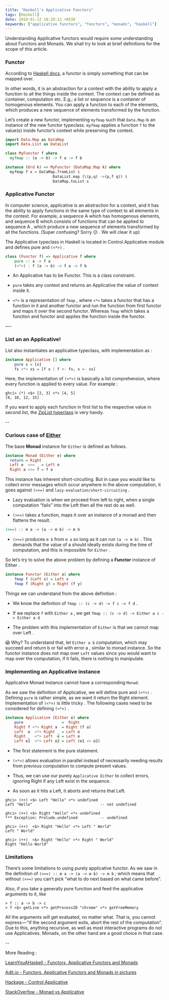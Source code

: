 ```yaml
---
title: "Haskell's Applicative Functors"
tags: [Haskell]
date: 2018-01-12 18:20:12 +0530
keywords: ["applicative functors", "functors", "monads", "haskell"]
---
```


Understanding Applicative functors would require some understanding about Functors and Monads. We shall try to look at brief definitions for the scope of this article.

### Functor

According to [Haskell docs](https://hackage.haskell.org/package/base-4.8.1.0/docs/Data-Functor.html), a functor is simply something that can be mapped over.

In other words, it is an abstraction for a context with the ability to apply a function to all the things inside the context. The context can be defined as container, computation etc. E.g.; a list or sequence is a container of homogenous elements. You can apply a function to each of the elements, which produces a new sequence of elements transformed by the function.

Let’s create a new functor, implementing `myfmap` such that `Data.Map` is an instance of the new functor typeclass. `myfmap` applies a function `f` to the value(s) inside functor’s context while preserving the context.

```haskell
import Data.Map as DataMap
import Data.List as DataList

class MyFunctor f where
  myfmap :: (a -> b) -> f a -> f b

instance (Ord k) => MyFunctor (DataMap.Map k) where
  myfmap f x = DataMap.fromList $
                     DataList.map (\(p,q) ->(p,f q)) $
                     DataMap.toList x
```

### Applicative Functor

In computer science, applicative is an abstraction for a context, and it has the ability to apply functions in the same type of context to all elements in the context. For example, a sequence A which has homogenous elements, and sequence B which consists of functions that can be applied to sequence A , which produce a new sequence of elements transformed by all the functions. (Super confusing? Sorry 😕 . We will clear it up)

The Applicative typeclass in Haskell is located in Control.Applicative module and defines pure and `(<*>)` .

```haskell
class (Functor f) => Applicative f where
    pure :: a -> f a
    (<*>) : f (a -> b) -> f a -> f b
```

* An Applicative has to be Functor. This is a class constraint.

* `pure` takes any context and returns an Applicative the value of context inside it.

* `<*>` is a representation of `fmap` , where `<*>` takes a functor that has a function in it and another functor and run the function from first functor and maps it over the second functor. Whereas `fmap` which takes a function and functor and applies the function inside the functor.

—-

### List an an Applicative!

List also instantiates an applicative typeclass, with implementation as :

```haskell
instance Applicative [] where
    pure x = [x]
    fs <*> xs = [f x | f <- fs, x <- xs]
```

Here, the implementation of `(<*>)` is basically a list comprehension, where every function is applied to every value. For example :

```shell
ghci> (*) <$> [2, 3] <*> [4, 5]
[8, 10, 12, 15]
```

If you want to apply each function in first list to the respective value in second list, the [ZipList typeclass](https://hackage.haskell.org/package/base-4.8.1.0/docs/Control-Applicative.html#t:ZipList) is very handy.

--

### Curious case of [Either](https://hackage.haskell.org/package/base-4.10.0.0/docs/Data-Either.html)

The base **Monad** instance for `Either` is defined as follows.

```hs
instance Monad (Either e) where
  return = Right
  Left e  >>= _ = Left e
  Right a >>= f = f a
```

This instance has inherent short-circuiting. But in case you would like to collect error messages which occur anywhere in the above computation, it goes against `(>>=)` and `lazy-evaluation/short-circuiting` .

* Lazy evaluation is when we proceed from left to right, when a single computation “fails” into the Left then all the rest do as well.

* `(>>=)` takes a function, maps it over an instance of a monad and then flattens the result.

```hs
(>>=) :: m a -> (a -> m b) -> m b
```

* `(>>=)` produces `m b` from `m a` so long as it can run `(a -> m b)` . This demands that the value of a should ideally exists during the time of computation, and this is impossible for `Either` .

So let’s try to solve the above problem by defining a **Functor** instance of Either .

```hs
instance Functor (Either a) where
    fmap f (Left x) = Left x
    fmap f (Right y) = Right (f y)
```

Things we can understand from the above definition :

* We know the definition of `fmap :: (c -> d) -> f c -> f d` .

* If we replace `f` with `Either a` , we get `fmap :: (c -> d) -> Either a c -> Either a d`

* The problem with this implementation of `Either` is that we cannot map over Left .

😱 Why?
To understand that, let `Either a b` computation, which may succeed and return b or fail with error a , similar to monad instance. So the functor instance does not map over `Left` values since you would want to map over the computation, if it fails, there is nothing to manipulate.

### Implementing an Applicative instance

Applicative Monad instance cannot have a corresponding `Monad`.

As we saw the definition of Applicative, we will define pure and `(<*>)` . Defining `pure` is rather simple, as we want it return the Right element. Implementation of `(<*>)` is little tricky . The following cases need to be considered for defining `(<*>)` .

```hs
instance Applicative (Either e) where
    pure                 =  Right
    Right f <*> Right a  = Right (f a)
    Left  e  <*> Right _ = Left e
    Right _  <*> Left  e = Left e
    Left e1  <*> Left e2 = Left (e1 <> e2)
```


* The first statement is the pure statement.

* `(<*>)` allows evaluation in parallel instead of necessarily needing results from previous computation to compute present values.

* Thus, we can use our purely `Applicative Either` to collect errors, ignoring Right if any Left exist in the sequence.

* As soon as it hits a Left, it aborts and returns that Left.

```shell
ghci> (++) <$> Left "Hello" <*> undefined
Left "Hello"                              -- not undefined

ghci> (++) <$> Right "Hello" <*> undefined
*** Exception: Prelude.undefined          -- undefined

ghci> (++)  <$> Right "Hello" <*> Left " World"
Left " World"

ghci> (++)  <$> Right "Hello" <*> Right " World"
Right "Hello World"
```


### Limitations

There’s some limitations to using purely applicative functor. As we saw in the definition of `(>>=) :: m a -> (a -> m b) -> m b` ; which means that without `(>>=)` you can’t pick “what to do next based on what came before”.

Also, if you take a generally pure function and feed the applicative arguments to it, like

```shell
> f :: a -> b -> c
> f <$> getLine <*> getProcessID "chrome" <*> getFreeMemory
```

All the arguments will get evaluated, no matter what. That is, you cannot express — “if the second argument exits, abort the rest of the computation”. Due to this, anything recursive, as well as most interactive programs do not use Applicatives. Monads, on the other hand are a good choice in that case.


--

More Reading :

[LearnYouAHaskell - Functors, Applicative Functors and Monads](http://learnyouahaskell.com/functors-applicative-functors-and-monoids)

[Adit.io - Functors, Applicative Functors and Monads in pictures](http://adit.io/posts/2013-04-17-functors,_applicatives,_and_monads_in_pictures.html)

[Hackage - Control Applicative](https://hackage.haskell.org/package/base-4.8.1.0/docs/Control-Applicative.html)

[StackOverfow - Monad vs Applicative](https://stackoverflow.com/questions/17409260/what-advantage-does-monad-give-us-over-an-applicative)

